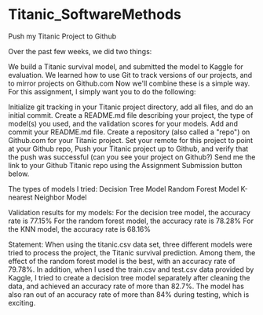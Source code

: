 # Titanic_SoftwareMethods
Push my Titanic Project to Github

Over the past few weeks, we did two things:

We build a Titanic survival model, and submitted the model to Kaggle for evaluation.
We learned how to use Git to track versions of our projects, and to mirror projects on Github.com
Now we'll combine these is a simple way. For this assignment, I simply want you to do the following:

Initialize git tracking in your Titanic project directory, add all files, and do an initial commit.
Create a README.md file describing your project, the type of model(s) you used, and the validation scores for your models.
Add and commit your README.md file.
Create a repository (also called a "repo") on Github.com for your Titanic project.
Set your remote for this project to point at your Github repo,
Push your Titanic project up to Github, and verify that the push was successful (can you see your project on Github?)
Send me the link to your Github Titanic repo using the Assignment Submission button below.



The types of models I tried:
	Decision Tree Model
	Random Forest Model
	K-nearest Neighbor Model

Validation results for my models:
For the decision tree model, the accuracy rate is 77.15%
For the random forest model, the accuracy rate is 78.28%
For the KNN model, the accuracy rate is 68.16%

Statement:
When using the titanic.csv data set, three different models were tried to process the project, the Titanic survival prediction. Among them, the effect of the random forest model is the best, with an accuracy rate of 79.78%.
In addition, when I used the train.csv and test.csv data provided by Kaggle, I tried to create a decision tree model separately after cleaning the data, and achieved an accuracy rate of more than 82.7%. The model has also ran out of an accuracy rate of more than 84% during testing, which is exciting.
